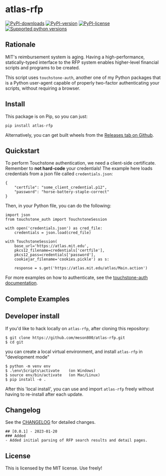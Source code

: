 # atlas-rfp
[![PyPI-downloads](https://img.shields.io/pypi/dm/atlas-rfp)](https://pypi.org/project/atlas-rfp)
[![PyPI-version](https://img.shields.io/pypi/v/atlas-rfp)](https://pypi.org/project/atlas-rfp)
[![PyPI-license](https://img.shields.io/pypi/l/atlas-rfp)](https://pypi.org/project/atlas-rfp)
[![Supported python versions](https://img.shields.io/pypi/pyversions/atlas-rfp)](https://pypi.org/project/atlas-rfp)

## Rationale
MIT's reimbursement system is aging. Having a high-performance, statically-typed
interface to the RFP system enables higher-level financial scripts and programs
to be created.

This script uses `touchstone-auth`, another one of my Python packages that is
a Python user-agent capable of properly two-factor authenticating your scripts,
without requiring a browser.

## Install
This package is on Pip, so you can just:
```
pip install atlas-rfp
```

Alternatively, you can get built wheels from the [Releases tab on Github](https://github.com/meson800/atlas-rfp/releases).

## Quickstart
To perform Touchstone authentication, we need a client-side certificate.
Remember to **not hard-code** your credentials!
The example here loads credentials from a json file called `credentials.json`:
```
{
    "certfile": "some_client_credential.p12",
    "password": "horse-battery-staple-correct"
}
```

Then, in your Python file, you can do the following:
```
import json
from touchstone_auth import TouchstoneSession

with open('credentials.json') as cred_file:
    credentials = json.load(cred_file)

with TouchstoneSession(
    base_url='https://atlas.mit.edu',
    pkcs12_filename=credentials['certfile'],
    pkcs12_pass=credentials['password'],
    cookiejar_filename='cookies.pickle') as s:

    response = s.get('https://atlas.mit.edu/atlas/Main.action')
```

For more examples on how to authenticate,
see the [touchstone-auth documentation](https://github.com/meson800/touchstone-auth).

## Complete Examples

## Developer install
If you'd like to hack locally on `atlas-rfp`, after cloning this repository:
```
$ git clone https://github.com/meson800/atlas-rfp.git
$ cd git
```
you can create a local virtual environment, and install `atlas-rfp` in "development mode"
```
$ python -m venv env
$ .\env\Scripts\activate    (on Windows)
$ source env/bin/activate   (on Mac/Linux)
$ pip install -e .
```
After this 'local install', you can use and import `atlas-rfp` freely without
having to re-install after each update.

## Changelog
See the [CHANGELOG](CHANGELOG.md) for detailed changes.
```
## [0.0.1] - 2023-01-20
### Added
- Added initial parsing of RFP search results and detail pages.
```

## License
This is licensed by the MIT license. Use freely!
